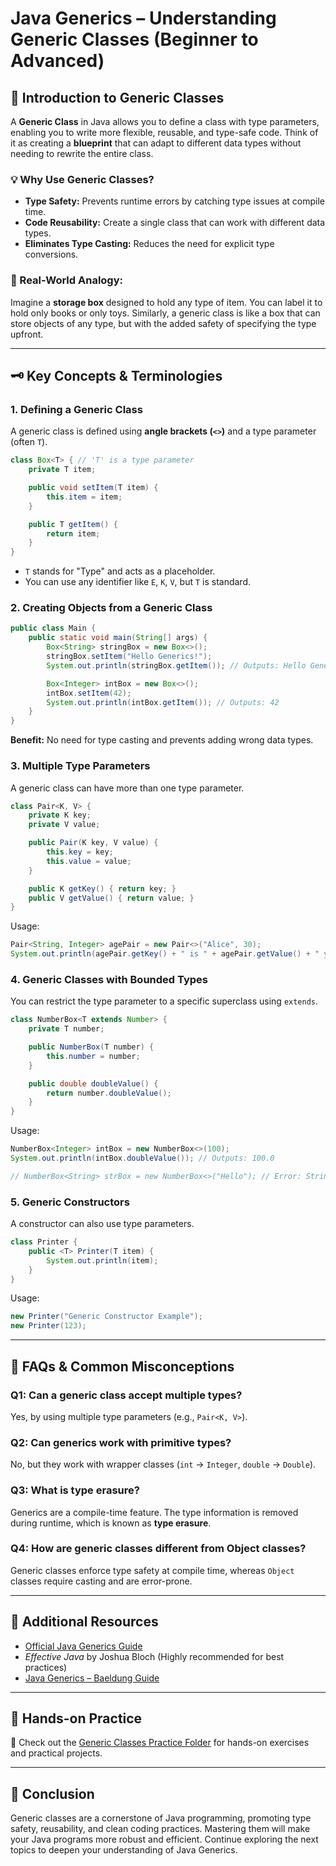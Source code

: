 # Java Generics – Understanding Generic Classes (Beginner to Advanced)

## 📌 Introduction to Generic Classes
A **Generic Class** in Java allows you to define a class with type parameters, enabling you to write more flexible, reusable, and type-safe code. Think of it as creating a **blueprint** that can adapt to different data types without needing to rewrite the entire class.

### 💡 Why Use Generic Classes?
- **Type Safety:** Prevents runtime errors by catching type issues at compile time.
- **Code Reusability:** Create a single class that can work with different data types.
- **Eliminates Type Casting:** Reduces the need for explicit type conversions.

### 📘 Real-World Analogy:
Imagine a **storage box** designed to hold any type of item. You can label it to hold only books or only toys. Similarly, a generic class is like a box that can store objects of any type, but with the added safety of specifying the type upfront.

---

## 🗝️ Key Concepts & Terminologies
### **1. Defining a Generic Class**
A generic class is defined using **angle brackets (`<>`)** and a type parameter (often `T`).
```java
class Box<T> { // 'T' is a type parameter
    private T item;

    public void setItem(T item) {
        this.item = item;
    }

    public T getItem() {
        return item;
    }
}
```
- `T` stands for "Type" and acts as a placeholder.
- You can use any identifier like `E`, `K`, `V`, but `T` is standard.

### **2. Creating Objects from a Generic Class**
```java
public class Main {
    public static void main(String[] args) {
        Box<String> stringBox = new Box<>();
        stringBox.setItem("Hello Generics!");
        System.out.println(stringBox.getItem()); // Outputs: Hello Generics!

        Box<Integer> intBox = new Box<>();
        intBox.setItem(42);
        System.out.println(intBox.getItem()); // Outputs: 42
    }
}
```
**Benefit:** No need for type casting and prevents adding wrong data types.

### **3. Multiple Type Parameters**
A generic class can have more than one type parameter.
```java
class Pair<K, V> {
    private K key;
    private V value;

    public Pair(K key, V value) {
        this.key = key;
        this.value = value;
    }

    public K getKey() { return key; }
    public V getValue() { return value; }
}
```
Usage:
```java
Pair<String, Integer> agePair = new Pair<>("Alice", 30);
System.out.println(agePair.getKey() + " is " + agePair.getValue() + " years old.");
```

### **4. Generic Classes with Bounded Types**
You can restrict the type parameter to a specific superclass using `extends`.
```java
class NumberBox<T extends Number> {
    private T number;

    public NumberBox(T number) {
        this.number = number;
    }

    public double doubleValue() {
        return number.doubleValue();
    }
}
```
Usage:
```java
NumberBox<Integer> intBox = new NumberBox<>(100);
System.out.println(intBox.doubleValue()); // Outputs: 100.0

// NumberBox<String> strBox = new NumberBox<>("Hello"); // Error: String not allowed
```

### **5. Generic Constructors**
A constructor can also use type parameters.
```java
class Printer {
    public <T> Printer(T item) {
        System.out.println(item);
    }
}
```
Usage:
```java
new Printer("Generic Constructor Example");
new Printer(123);
```

---

## 🤔 FAQs & Common Misconceptions
### **Q1: Can a generic class accept multiple types?**
Yes, by using multiple type parameters (e.g., `Pair<K, V>`).

### **Q2: Can generics work with primitive types?**
No, but they work with wrapper classes (`int` → `Integer`, `double` → `Double`).

### **Q3: What is type erasure?**
Generics are a compile-time feature. The type information is removed during runtime, which is known as **type erasure**.

### **Q4: How are generic classes different from Object classes?**
Generic classes enforce type safety at compile time, whereas `Object` classes require casting and are error-prone.

---

## 🔗 Additional Resources
- [Official Java Generics Guide](https://docs.oracle.com/javase/tutorial/java/generics/index.html)
- *Effective Java* by Joshua Bloch (Highly recommended for best practices)
- [Java Generics – Baeldung Guide](https://www.baeldung.com/java-generics)

---

## 🧩 Hands-on Practice
🔗 Check out the [Generic Classes Practice Folder](./generic-classes/) for hands-on exercises and practical projects.

---

## 🎯 Conclusion
Generic classes are a cornerstone of Java programming, promoting type safety, reusability, and clean coding practices. Mastering them will make your Java programs more robust and efficient. Continue exploring the next topics to deepen your understanding of Java Generics.

